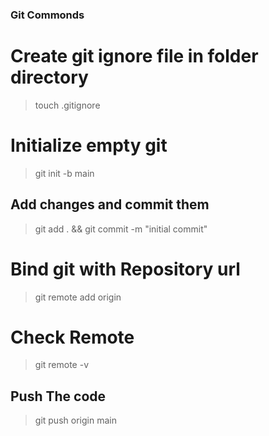 ### Git Commonds

# Create git ignore file in folder directory
> touch .gitignore

# Initialize empty git
> git init -b main

## Add changes and commit them
> git add . && git commit -m "initial commit"

# Bind git with Repository url
> git remote add origin <REMOTE-URL>
  
# Check Remote 
> git remote -v
  
## Push The code
> git push origin main
